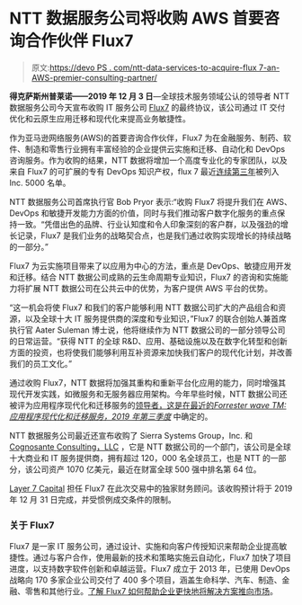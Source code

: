 # NTT 数据服务公司将收购 AWS 首要咨询合作伙伴 Flux7

> 原文:[https://devo PS . com/ntt-data-services-to-acquire-flux 7-an-AWS-premier-consulting-partner/](https://devops.com/ntt-data-services-to-acquire-flux7-an-aws-premier-consulting-partner/)

**得克萨斯州普莱诺——2019 年 12 月 3 日**—全球技术服务领域公认的领导者 NTT 数据服务公司今天宣布收购 IT 服务公司 [Flux7](https://www.flux7.com/) 的最终协议，该公司通过 IT 交付优化和云原生应用迁移和现代化来提高业务敏捷性。

作为亚马逊网络服务(AWS)的首要咨询合作伙伴，Flux7 为在金融服务、制药、软件、制造和零售行业拥有丰富经验的企业提供云实施和迁移、自动化和 DevOps 咨询服务。作为收购的结果，NTT 数据将增加一个高度专业化的专家团队，以及来自 Flux7 的可扩展的专有 DevOps 知识产权，flux 7 最近[连续第三年](https://www.flux7.com/press-release/flux7-named-on-inc-5000s-2019-list-of-fastest-growing-companies-in-america/)被列入 Inc. 5000 名单。

NTT 数据服务公司首席执行官 Bob Pryor 表示:“收购 Flux7 将提升我们在 AWS、DevOps 和敏捷开发能力方面的价值，同时与我们推动客户数字化服务的重点保持一致。“凭借出色的品牌、行业认知度和令人印象深刻的客户群，以及强劲的增长记录，Flux7 是我们业务的战略契合点，也是我们通过收购实现增长的持续战略的一部分。”

Flux7 为云实施项目带来了以应用为中心的方法，重点是 DevOps、敏捷应用开发和迁移。结合 NTT 数据公司成熟的云生命周期专业知识，Flux7 的咨询和实施能力将扩展 NTT 数据公司在公共云中的优势，为客户提供 AWS 平台的优势。

“这一机会将使 Flux7 和我们的客户能够利用 NTT 数据公司扩大的产品组合和资源，以及全球十大 IT 服务提供商的深度和专业知识，”Flux7 的联合创始人兼首席执行官 Aater Suleman 博士说，他将继续作为 NTT 数据公司的一部分领导公司的日常运营。“获得 NTT 的全球 R&D、应用、基础设施以及在数字化转型和创新方面的投资，也将使我们能够利用互补资源来加快我们客户的现代化计划，并改善我们的员工文化。”

通过收购 Flux7，NTT 数据将加强其重构和重新平台化应用的能力，同时增强其现代开发实践，如微服务和无服务器应用架构。今年早些时候，NTT 数据公司还被评为应用程序现代化和迁移服务的[领导者，这是在最近的](https://us.nttdata.com/en/news/press-release/2019/august/ntt-data-named-a-leader-in-application-modernization-and-migration-services)[*Forrester wave TM:应用程序现代化和迁移服务，2019 年第三季度*](https://us.nttdata.com/en/engage/leader-in-application-modernization-and-migration) 中确定的。

NTT 数据服务公司最近还宣布收购了 Sierra Systems Group，Inc. 和 [Cognosante Consulting，LLC](https://us.nttdata.com/en/news/press-release/2019/april/cognosanteconsulting) ，它是 NTT 数据公司的一个部门，该公司是全球十大商业和 IT 服务提供商，拥有超过 120，000 名全球员工，也是 NTT 的一部分，该公司资产 1070 亿美元，最近在财富全球 500 强中排名第 64 位。

[Layer 7 Capital](https://www.layer7capital.com/) 担任 Flux7 在此次交易中的独家财务顾问。该收购预计将于 2019 年 12 月 31 日完成，并受惯例成交条件的限制。

### 关于 Flux7

Flux7 是一家 IT 服务公司，通过设计、实施和向客户传授知识来帮助企业提高敏捷性。通过与客户合作，使用最新的技术和策略实施云自动化，Flux7 加快了项目进度，以支持数字软件创新和卓越运营。Flux7 成立于 2013 年，已使用 DevOps 战略向 170 多家企业公司交付了 400 多个项目，涵盖生命科学、汽车、制造、金融、零售和其他行业。[了解 Flux7 如何帮助企业更快地将解决方案推向市场](https://www.flux7.com/)。